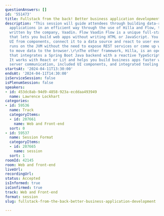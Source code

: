 ```yaml
---
questionAnswers: []
id: '551473'
title: Fullstack from the back! Better business application development
description: "This session will guide attendees through building data-rich business
  applications in an efficient way through the use of Hilla and Flow, two web frameworks
  written by the company, Vaadin. Flow Vaadin Flow is a unique full-stack framework
  that lets you build web apps without writing HTML or JavaScript. You compose the
  UI from components, connect it to a data source and react to user events. The UI
  runs on the JVM without the need to expose REST services or come up with other ways
  to move data to the browser.\r\nThe other framework, Hilla, is an open source framework
  that integrates a Spring Boot Java backend with a reactive TypeScript frontend.
  It works with React or Lit and helps you build business apps faster with type-safe
  server communication, included UI components, and integrated tooling."
startsAt: '2024-04-11T13:30:00'
endsAt: '2024-04-11T14:30:00'
isServiceSession: false
isPlenumSession: false
speakers:
- id: 453dc8ab-94d9-4858-923a-ecddaa493949
  name: Lawrence Lockhart
categories:
- id: 59536
  name: Track
  categoryItems:
  - id: 207661
    name: Web and Front-end
  sort: 0
- id: 59537
  name: Session Format
  categoryItems:
  - id: 207665
    name: session
  sort: 1
roomId: 42145
room: Web and front-end
liveUrl: 
recordingUrl: 
status: Accepted
isInformed: true
isConfirmed: true
track: Web and Front-end
format: session
slug: fullstack-from-the-back-better-business-application-development

---
```

